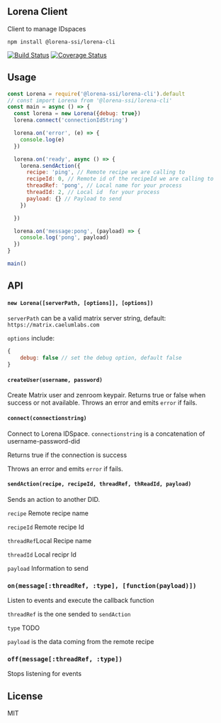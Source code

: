 ## Lorena Client

Client to manage IDspaces

```
npm install @lorena-ssi/lorena-cli
```

[![Build Status](https://travis-ci.com/lorena-ssi/lorena-cli.svg?branch=master)](https://travis-ci.com/lorena-ssi/lorena-cli)
[![Coverage Status](https://coveralls.io/repos/github/lorena-ssi/lorena-cli/badge.svg?branch=master)](https://coveralls.io/github/lorena-ssi/lorena-cli?branch=master)

## Usage

``` js
const Lorena = require('@lorena-ssi/lorena-cli').default
// const import Lorena from '@lorena-ssi/lorena-cli'
const main = async () => {
  const lorena = new Lorena({debug: true})
  lorena.connect('connectionIdString')

  lorena.on('error', (e) => {
    console.log(e)
  })

  lorena.on('ready', async () => {
    lorena.sendAction({
      recipe: 'ping', // Remote recipe we are calling to
      recipeId: 0, // Remote id of the recipeId we are calling to
      threadRef: 'pong', // Local name for your process
      threadId: 2, // Local id  for your process
      payload: {} // Payload to send
    })

  })

  lorena.on('message:pong', (payload) => {
    console.log('pong', payload)
  })
}

main()
```

## API

#### `new Lorena([serverPath, [options]], [options])`

`serverPath` can be a valid matrix server string, default: `https://matrix.caelumlabs.com`


`options` include:
```js
{
    debug: false // set the debug option, default false
}
```

#### `createUser(username, password)`

Create Matrix user and zenroom keypair.
Returns true or false when success or not available. 
Throws an error and emits `error` if fails.

#### `connect(connectionstring)`

Connect to Lorena IDSpace.
`connectionstring` is a concatenation of username-password-did

Returns true if the connection is success

Throws an error and emits `error` if fails.

#### `sendAction(recipe, recipeId, threadRef, thReadId, payload)`

Sends an action to another DID.

`recipe` Remote recipe name

`recipeId` Remote recipe Id

`threadRef`Local Recipe name

`threadId` Local recipr Id

`payload` Information to send

### `on(message[:threadRef, :type], [function(payload)])`

Listen to events and execute the callback function

`threadRef` is the one sended to `sendAction` 

`type` TODO

`payload` is the data coming from the remote recipe


### `off(message[:threadRef, :type])`

Stops listening for events

## License

MIT